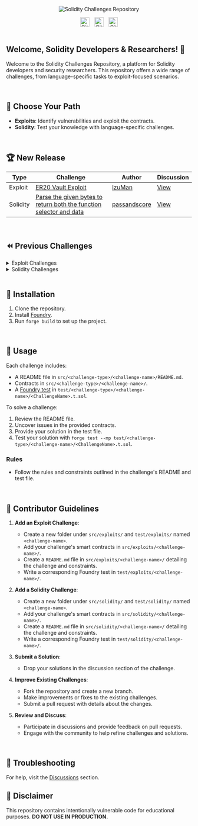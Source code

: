 <p align="center">
  <img src="assets/repo-social-cover.png" alt="Solidity Challenges Repository"/>
</p>

<div align="center">
    <img src="https://img.shields.io/github/stars/passandscore/solidity-challenges?style=social" alt="GitHub stars" style="height:25px;">
  <span style="padding: 0 5px;"></span>
    <img src="https://img.shields.io/github/contributors/passandscore/solidity-challenges?style=social" alt="GitHub contributors" style="height:25px;">
  <span style="padding: 0 5px;"></span>
    <img src="https://img.shields.io/github/forks/passandscore/solidity-challenges?style=social" alt="GitHub forks" style="height:25px;">
</div>

<br/>

## Welcome, Solidity Developers & Researchers! 🎉

Welcome to the Solidity Challenges Repository, a platform for Solidity developers and security researchers. This repository offers a wide range of challenges, from language-specific tasks to exploit-focused scenarios.

</br>

## 🦶 Choose Your Path

- **Exploits**: Identify vulnerabilities and exploit the contracts.
- **Solidity**: Test your knowledge with language-specific challenges.

</br>

## 🏆 New Release

| Type     | Challenge                                                                                                                                                                | Author                                          | Discussion                                                                                  |
| -------- | ------------------------------------------------------------------------------------------------------------------------------------------------------------------------ | ----------------------------------------------- | ------------------------------------------------------------------------------------------- |
| Exploit  | [ER20 Vault Exploit](https://github.com/passandscore/solidity-challenges/blob/main/src/exploits/erc20-vault/README.md)                                                   | [IzuMan](https://github.com/IzuMan0x)           | [View](https://github.com/passandscore/solidity-challenges/discussions/20)                  |
| Solidity | [Parse the given bytes to return both the function selector and data](https://github.com/passandscore/solidity-challenges/blob/main/src/solidity/challenge-03/README.md) | [passandscore](https://github.com/passandscore) | [View](https://github.com/passandscore/solidity-challenges/discussions/categories/solidity) |

</br>

## ⏪ Previous Challenges

<details>
<summary>Exploit Challenges</summary>

| #   | Challenge                                                                                                              | Author                                          |
| --- | ---------------------------------------------------------------------------------------------------------------------- | ----------------------------------------------- |
| 6   | [ER20 Vault Exploit](https://github.com/passandscore/solidity-challenges/blob/main/src/exploits/erc20-vault/README.md) | [IzuMan](https://github.com/IzuMan0x)           |
| 5   | [SherwoodBank](https://github.com/passandscore/solidity-challenges/blob/main/src/exploits/sherwood-bank/README.md)     | [IzuMan](https://github.com/IzuMan0x)           |
| 4   | [Steal](https://github.com/passandscore/solidity-challenges/blob/main/src/exploits/steal/README.md)                    | [X_Drained](https://x.com/X_Drained)            |
| 3   | [Auction](https://github.com/passandscore/solidity-challenges/blob/main/src/exploits/auction/README.md)                | scadamsuab                                      |
| 2   | [Gridlock](https://github.com/passandscore/solidity-challenges/blob/main/src/exploits/gridlock/README.md)              | [passandscore](https://github.com/passandscore) |
| 1   | [Etherstore](https://github.com/passandscore/solidity-challenges/blob/main/src/exploits/ether-store/README.md)         | [passandscore](https://github.com/passandscore) |

</details>

<details>
<summary>Solidity Challenges</summary>

| #   | Challenge                                                                                                                                                                   | Author                                          |
| --- | --------------------------------------------------------------------------------------------------------------------------------------------------------------------------- | ----------------------------------------------- |
| 3   | [Parse the given bytes to return both the function selector and data](https://github.com/passandscore/solidity-challenges/blob/main/src/solidity/challenge-03/README.md)    | [passandscore](https://github.com/passandscore) |
| 2   | [Ensure secure randomness in this lottery contract](https://github.com/passandscore/solidity-challenges/blob/main/src/solidity/challenge-02/README.md)                      | [codyrhoten](https://github.com/codyrhoten)     |
| 1   | [The test should revert when attempting to mint as an unauthorized user](https://github.com/passandscore/solidity-challenges/blob/main/src/solidity/challenge-01/README.md) | [passandscore](https://github.com/passandscore) |

</details>

</br>

## 🚀 Installation

1. Clone the repository.
2. Install [Foundry](https://book.getfoundry.sh/getting-started/installation).
3. Run `forge build` to set up the project.

</br>

## 🤔 Usage

Each challenge includes:

- A README file in `src/<challenge-type>/<challenge-name>/README.md`.
- Contracts in `src/<challenge-type>/<challenge-name>/`.
- A [Foundry test](https://book.getfoundry.sh/forge/tests) in `test/<challenge-type>/<challenge-name>/<ChallengeName>.t.sol`.

To solve a challenge:

1. Review the README file.
2. Uncover issues in the provided contracts.
3. Provide your solution in the test file.
4. Test your solution with `forge test --mp test/<challenge-type>/<challenge-name>/<ChallengeName>.t.sol`.

### Rules

- Follow the rules and constraints outlined in the challenge's README and test file.

</br>

## 📄 Contributor Guidelines

1. **Add an Exploit Challenge**:

   - Create a new folder under `src/exploits/` and `test/exploits/` named `<challenge-name>`.
   - Add your challenge's smart contracts in `src/exploits/<challenge-name>/`.
   - Create a `README.md` file in `src/exploits/<challenge-name>/` detailing the challenge and constraints.
   - Write a corresponding Foundry test in `test/exploits/<challenge-name>/`.

2. **Add a Solidity Challenge**:

   - Create a new folder under `src/solidity/` and `test/solidity/` named `<challenge-name>`.
   - Add your challenge's smart contracts in `src/solidity/<challenge-name>/`.
   - Create a `README.md` file in `src/solidity/<challenge-name>/` detailing the challenge and constraints.
   - Write a corresponding Foundry test in `test/solidity/<challenge-name>/`.

3. **Submit a Solution**:

   - Drop your solutions in the discussion section of the challenge.

4. **Improve Existing Challenges**:

   - Fork the repository and create a new branch.
   - Make improvements or fixes to the existing challenges.
   - Submit a pull request with details about the changes.

5. **Review and Discuss**:
   - Participate in discussions and provide feedback on pull requests.
   - Engage with the community to help refine challenges and solutions.

</br>

## 🧰 Troubleshooting

For help, visit the [Discussions](https://github.com/passandscore/solidity-challenges/discussions) section.

## 🚨 Disclaimer

This repository contains intentionally vulnerable code for educational purposes. **DO NOT USE IN PRODUCTION.**
